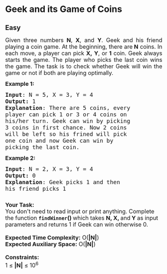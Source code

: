 # Geek and its Game of Coins
## Easy 
<div class="problem-statement">
                <p></p><p style="text-align:justify"><span style="font-size:18px">Given three numbers <strong>N</strong>, <strong>X</strong>, and <strong>Y</strong>. Geek and his friend playing a coin game. At the beginning, there are<strong>&nbsp;N</strong>&nbsp;coins. In each move, a player can pick <strong>X,</strong>&nbsp;<strong>Y</strong>, or <strong>1</strong> coin. Geek&nbsp;always starts the game. The player who picks the last coin wins the game. The task is to check whether Geek&nbsp;will win the game or not if both are playing optimally.</span></p>

<p><span style="font-size:18px"><strong>Example 1:</strong></span></p>

<pre><span style="font-size:18px"><strong>Input</strong>: N = 5, X = 3, Y = 4
<strong>Output:</strong> 1</span>
<span style="font-size:18px"><strong>Explanation</strong>: There are 5 coins, every 
player can pick 1 or 3 or 4 coins on 
his/her turn. Geek can win by picking 
3 coins in first chance. Now 2 coins 
will be left so his frined will pick 
one coin and now Geek can win by 
picking the last coin.</span></pre>

<div><span style="font-size:18px"><strong>Example 2:</strong></span></div>

<pre><span style="font-size:18px"><strong>Input</strong>: N = 2, X = 3, Y = 4
<strong>Output:</strong> 0</span>
<span style="font-size:18px"><strong>Explanation</strong>: Geek picks 1 and then 
his friend picks 1</span></pre>

<div><br>
<span style="font-size:18px"><strong>Your Task:&nbsp;&nbsp;</strong><br>
You don't need to read input or print anything. Complete the function <strong><code>findWinner</code>()&nbsp;</strong>which takes <strong>N</strong><strong>, X, </strong>and<strong> Y </strong>as input parameters and returns 1 if Geek can win otherwise 0.<br>
<br>
<strong>Expected Time Complexity:</strong> O(<strong>|N|</strong>)<br>
<strong>Expected Auxiliary Space:</strong> O(<strong>|N|</strong>)<br>
<br>
<strong>Constraints:</strong><br>
1 ≤ <strong>|N|</strong> ≤ 10<sup>6</sup></span></div>
 <p></p>
            </div>